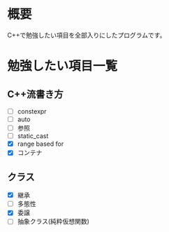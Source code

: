 # 概要
C++で勉強したい項目を全部入りにしたプログラムです。

# 勉強したい項目一覧

## C++流書き方
- [ ] constexpr
- [ ] auto
- [ ] 参照
- [ ] static_cast
- [x] range based for
- [x] コンテナ

## クラス
- [x] 継承
- [ ] 多態性
- [x] 委譲
- [ ] 抽象クラス(純粋仮想関数)